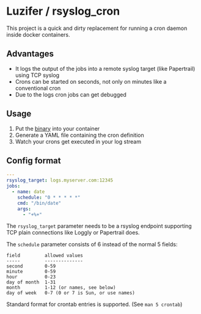 # Luzifer / rsyslog\_cron

This project is a quick and dirty replacement for running a cron daemon inside docker containers.

## Advantages

- It logs the output of the jobs into a remote syslog target (like Papertrail) using TCP syslog
- Crons can be started on seconds, not only on minutes like a conventional cron
- Due to the logs cron jobs can get debugged

## Usage

1. Put the [binary](https://gobuilder.me/get/github.com/Luzifer/rsyslog_cron/rsyslog_cron_master_linux-amd64) into your container
2. Generate a YAML file containing the cron definition
3. Watch your crons get executed in your log stream

## Config format

```yaml
---
rsyslog_target: logs.myserver.com:12345
jobs:
  - name: date
    schedule: "0 * * * * *"
    cmd: "/bin/date"
    args:
      - "+%+"
```

The `rsyslog_target` parameter needs to be a rsyslog endpoint supporting TCP plain connections like Loggly or Papertrail does.

The `schedule` parameter consists of 6 instead of the normal 5 fields:

```
field         allowed values
-----         --------------
second        0-59
minute        0-59
hour          0-23
day of month  1-31
month         1-12 (or names, see below)
day of week   0-7 (0 or 7 is Sun, or use names)
```

Standard format for crontab entries is supported. (See `man 5 crontab`)

